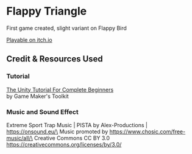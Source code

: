 # Flappy Triangle
First game created, slight variant on Flappy Bird

[Playable on itch.io](https://james-thayer.itch.io/flappy-triangle)

## Credit & Resources Used

### **Tutorial**
[The Unity Tutorial For Complete Beginners](https://www.youtube.com/watch?v=XtQMytORBmM) \
by Game Maker's Toolkit


### **Music and Sound Effect**
Extreme Sport Trap Music | PISTA by Alex-Productions | https://onsound.eu/\
Music promoted by https://www.chosic.com/free-music/all/\
Creative Commons CC BY 3.0\
https://creativecommons.org/licenses/by/3.0/
 